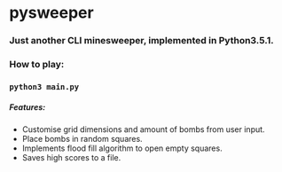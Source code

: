 # pysweeper
### Just another CLI minesweeper, implemented in Python3.5.1.


### How to play:
### `python3 main.py`
 

##### Features:
- Customise grid dimensions and amount of bombs from user input.
- Place bombs in random squares.
- Implements flood fill algorithm to open empty squares.
- Saves high scores to a file.
